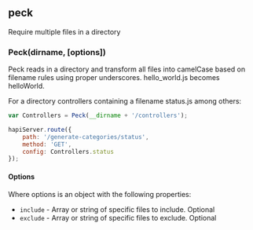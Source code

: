 ## peck

Require multiple files in a directory

### Peck(dirname, [options])

Peck reads in a directory and transform all files into camelCase based on
filename rules using proper underscores. hello_world.js becomes helloWorld.

For a directory controllers containing a filename status.js among others:
``` javascript
var Controllers = Peck(__dirname + '/controllers');

hapiServer.route({
    path: '/generate-categories/status',
    method: 'GET',
    config: Controllers.status
});
```

#### Options

Where options is an object with the following properties:

* `include` - Array or string of specific files to include. Optional
* `exclude` - Array or string of specific files to exclude. Optional


